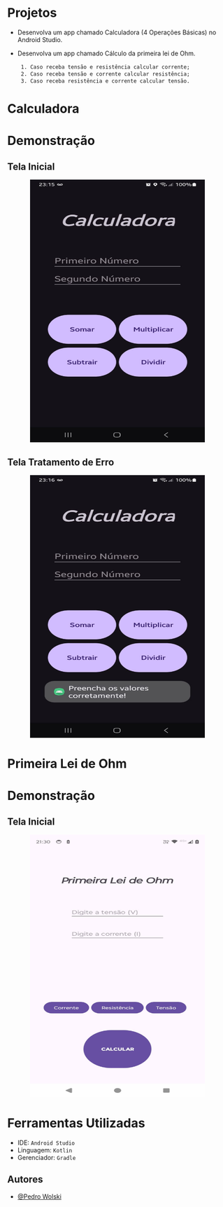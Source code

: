 # Projetos 

 - Desenvolva um app chamado Calculadora (4 Operações Básicas) no Android Studio.

 - Desenvolva um app chamado Cálculo da primeira lei de Ohm.

	    1. Caso receba tensão e resistência calcular corrente;
	    2. Caso receba tensão e corrente calcular resistência;
	    3. Caso receba resistência e corrente calcular tensão.

# Calculadora
# Demonstração

## Tela Inicial
<div align="center">
    <img src="PrintsCalculadora/1.jpg" alt="Tela Inicial" width="400" height="600"/>
</div>

## Tela Tratamento de Erro
<div align="center">
    <img src="PrintsCalculadora/7.jpg" alt="Tela Tratamento de Erro" width="400" height="600"/>
</div>

# Primeira Lei de Ohm
# Demonstração

## Tela Inicial
<div align="center">
    <img src="PrintCalcOhm/telaInicial.jpg" alt="Tela Inicial" width="400" height="600"/>
</div>

# Ferramentas Utilizadas

- IDE: `Android Studio`
- Linguagem: `Kotlin`
- Gerenciador: `Gradle`

## Autores

- [@Pedro Wolski](https://www.github.com/IamPdrin)
